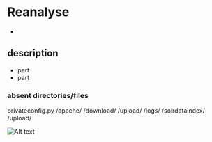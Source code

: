 Reanalyse
=================================
- 

## description
* part
* part


### absent directories/files

privateconfig.py
/apache/
/download/
/upload/
/logs/
/solrdataindex/
/upload/

![Alt text](http://jiminy.medialab.sciences-po.fr/reanalyse/media/images/content_overview.png "overview")
